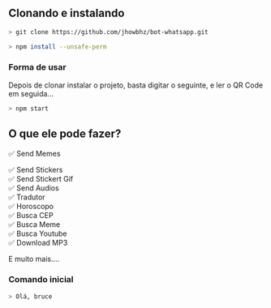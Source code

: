 ## Clonando e instalando

```bash
> git clone https://github.com/jhowbhz/bot-whatsapp.git
```

```bash
> npm install --unsafe-perm
```

### Forma de usar
Depois de clonar instalar o projeto, basta digitar o seguinte, e ler o QR Code em seguida... 

```bash
> npm start
```

## O que ele pode fazer?
✅ Send Memes

✅ Send Stickers<br />
✅ Send Stickert Gif<br />
✅ Send Audios<br />
✅ Tradutor<br />
✅ Horoscopo <br />
✅ Busca CEP<br />
✅ Busca Meme<br />
✅ Busca Youtube<br />
✅ Download MP3<br />

E muito mais....

### Comando inicial

```bash
> Olá, bruce
```

